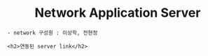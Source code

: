 <div align="center"><h1>Network Application Server</h1></div>

    - network 구성원 : 이상학, 전현정

    <h2>연동된 server link</h2>
